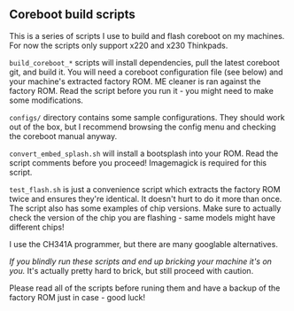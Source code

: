 ## Coreboot build scripts

This is a series of scripts I use to build and flash coreboot on my machines.
For now the scripts only support x220 and x230 Thinkpads.

`build_coreboot_*` scripts will install dependencies, pull the latest coreboot git, and build it. You will need a coreboot configuration file (see below) and your machine's extracted factory ROM. ME cleaner is ran against the factory ROM. Read the script before you run it - you might need to make some modifications.

`configs/` directory contains some sample configurations. They should work out of the box, but I recommend browsing the config menu and checking the coreboot manual anyway.

`convert_embed_splash.sh` will install a bootsplash into your ROM. Read the script comments before you proceed! Imagemagick is required for this script.

`test_flash.sh` is just a convenience script which extracts the factory ROM twice and ensures they're identical. It doesn't hurt to do it more than once. The script also has some examples of  chip versions. Make sure to actually check the version of the chip you are flashing - same models might have different chips!

I use the CH341A programmer, but there are many googlable alternatives.

*If you blindly run these scripts and end up bricking your machine it's on you.* It's actually pretty hard to brick, but still proceed with caution.

Please read all of the scripts before runing them and have a backup of the factory ROM just in case - good luck!
